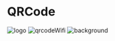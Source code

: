 # QRCode

![logo](https://user-images.githubusercontent.com/35053923/216534163-8e7b90c2-a016-4fac-a251-3f990ac07526.png)
![qrcodeWifi](https://user-images.githubusercontent.com/35053923/216534180-811006f9-01c5-42b2-80c0-ae0db5e0a3d4.png)
![background](https://user-images.githubusercontent.com/35053923/216534188-447d0108-7dcc-4839-b20a-3974754435b6.png)

